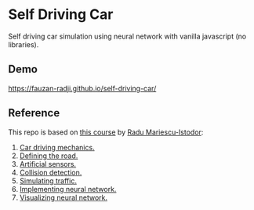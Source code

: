 # Self Driving Car

Self driving car simulation using neural network with vanilla javascript (no libraries).

## Demo

https://fauzan-radji.github.io/self-driving-car/

## Reference

This repo is based on [this course](https://youtube.com/playlist?list=PLB0Tybl0UNfYoJE7ZwsBQoDIG4YN9ptyY) by [Radu Mariescu-Istodor](https://www.youtube.com/c/RaduMariescuIstodor):

1. [Car driving mechanics.](https://youtu.be/NkI9ia2cLhc)
2. [Defining the road.](https://youtu.be/IxhrXKEVCsc)
3. [Artificial sensors.](https://youtu.be/2AKMSO2Gocs)
4. [Collision detection.](https://youtu.be/M8kq2eJRIp0)
5. [Simulating traffic.](https://youtu.be/s3MpIa63BXY)
6. [Implementing neural network.](https://youtu.be/Ve9TcAkpFgY)
7. [Visualizing neural network.](https://youtu.be/lok3RVBwSqE)
